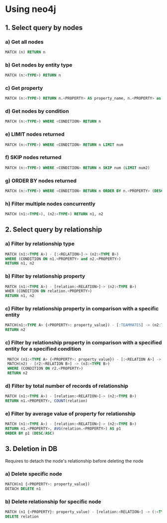 # Using neo4j

## 1. Select query by nodes

### a) Get all nodes

```sql
MATCH (n) RETURN n
```

### b) Get nodes by entity type

``` sql
MATCH (n:<TYPE>) RETURN n
```

### c) Get property 

``` sql
MATCH (n:<TYPE>) RETURN n.<PROPERTY> AS property_name, n.<PROPERTY> as property_name
```

### d) Get nodes by condition

```sql
MATCH (n:<TYPE>) WHERE <CONDITION> RETURN n
```

### e) LIMIT nodes returned

```sql
MATCH (n:<TYPE>) WHERE <CONDITION> RETURN n LIMIT num
```


### f) SKIP nodes returned

```sql
MATCH (n:<TYPE>) WHERE <CONDITION> RETURN n SKIP num (LIMIT num2)
```

### g) ORDER BY nodes returned

```sql
MATCH (n:<TYPE>) WHERE <CONDITION> RETURN n ORDER BY n.<PROPERTY> (DESC/ASC)
``` 

### h) Filter multiple nodes concurrently

```sql
MATCH (n1:<TYPE>), (n2:<TYPE>) RETURN n1, n2
```

## 2. Select query by relationship

### a) Filter by relationship type

```sql
MATCH (n1:<TYPE A>) - [:<RELATION>]-> (n2:<TYPE B>)
WHERE (CONDITION ON n1.<PROPERTY> and n2.<PROPERTY>)
RETURN n1, n2
```
 
### b) Filter by relationship property

```sql
MATCH (n1:<TYPE A>) - [relation:<RELATION>]-> (n2:<TYPE B>)
WHER (CONDITION ON relation.<PROPERTY>)
RETURN n1, n2
```

### c) Filter by relationship property in comparison with a specific entity

 ```sql
 MATCH(n1:<TYPE A> {<PROPERTY>: property_value}) - [:TEAMMATES] -> (n2:TYPE A)
 RETURN n2
 ```

### c) Filter by relationship property in comparison with a specified entity for a specified condition

```sql
 MATCH (n1:<TYPE A> {<PROPERTY>: property_value}) - [:<RELATION A>] -> (n2:TYPE A)
 MATCH(n2) - [r2:<RELATION B>] -> (n3:<TYPE B>)
 WHERE (CONDITION ON r2.<PROPERTY>)
 RETURN n2
```

### d) Filter by total number of records of relationship

```sql
MATCH (n1:<TYPE A>) - [relation:<RELATION>]-> (n2:<TYPE B>)
RETURN n1.<PROPERTY>, COUNT(relation)
```

### e) Filter by average value of property for relationship

```sql
MATCH (n1:<TYPE A>) - [relation:<RELATION>]-> (n2:<TYPE B>)
RETURN n1.<PROPERTY>, AVG(relation.<PROPERTY>) AS p1
ORDER BY p1 (DESC/ASC)
```

## 3. Deletion in DB

Requires to detach the node's relationship before deleting the node

### a) Delete specific node

```sql
MATCH(n1 {<PROPERTY>: property_value})
DETACH DELETE n1
```

### b) Delete relationship for specific node

```sql
MATCH (n1 {<PROPERTY}: property_value) - [relation:<RELATION>] -> (:<TYPE>)
DELETE relation
``` 